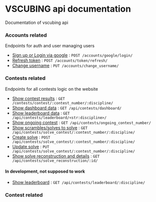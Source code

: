 # VSCUBING api documentation

Documentation of vscubing api

### Accounts related

Endpoints for auth and user managing users

* [Sign up or Login via google](accounts/google/login/post.md) : `POST /accounts/google/login/`
* [Refresh token](accounts/token/refresh/post.md) : `POST /accounts/token/refresh/`
* [Change username](accounts/change_username/put.md) : `PUT /accounts/change_username/`

### Contests related

Endpoints for all contests logic on the website

* [Show contest results](contests/contest/contest_number/discipline/get.md) : `GET /contests/contest/:contest_number/:discipline/`
* [Show dashboard data](contests/dashboard/get.md) : `GET /api/contests/dashboard/`
* [Show leaderboard data](contests/leaderboard/discipline/get.md) : `GET /api/contests/leaderboard/<str:discipline>/`
* [Show ongoing contest](contests/ongoing_contest_number/get.md) : `GET /api/contests/ongoing_contest_number/`
* [Show scrambles/solves to solve](contests/solve_contest/contest_number/discipline/get.md) : `GET /api/contests/solve_contest/:contest_number/:discipline/`
* [Create solve](contests/solve_contest/contest_number/discipline/post.md) : `POST /api/contests/solve_contest/:contest_number/:discipline/`
* [Update solve](contests/solve_contest/contest_number/discipline/put.md) : `PUT /api/contests/solve_contest/:contest_number/:discipline/`
* [Show solve reconstruction and details](contests/solve_reconstruction/get.md) : `GET /api/contests/solve_reconstruction/:id/`

#### In development, not supposed to work
* [Show leaderboard](contests/leaderboard/discipline/get.md) : `GET /api/contests/leaderboard/:discipline/`

### Contest related